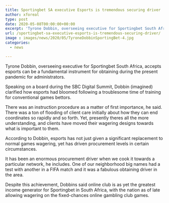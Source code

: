 ```yaml
---
title: Sportingbet SA executive Esports is tremendous securing driver
author: xforeal 
type: post
date: 2020-05-08T00:00:00+00:00
excerpt: 'Tyrone Dobbin, overseeing executive for Sportingbet South Africa, accepts esports can be a fundamental instrument for obtaining during the present pandemic for operators '
url: /sportingbet-sa-executive-esports-is-tremendous-securing-driver/
image : images/news/2020/05/TyroneDobbinSportingBet-4.jpg
categories:
  - news

---
```

Tyrone Dobbin, overseeing executive for Sportingbet South Africa, accepts esports can be a fundamental instrument for obtaining during the present pandemic for administrators. 

Speaking on a board during the SBC Digital Summit, Dobbin (imagined) clarified how esports had bloomed following a troublesome time of training for conventional games bettors. 

There was an instruction procedure as a matter of first importance, he said. There was a ton of flooding of client care initially about how they can end coordinates so rapidly and so forth. Yet, presently theres all the more understanding, and clients have moved their wagering designs towards what is important to them. 

According to Dobbin, esports has not just given a significant replacement to normal games wagering, yet has driven procurement levels in certain circumstances. 

It has been an enormous procurement driver when we cook it towards a particular network, he includes. One of our neighborhood big names had a test with another in a FIFA match and it was a fabulous obtaining driver in the area. 

Despite this achievement, Dobbins said online club is as yet the greatest income generator for Sportingbet in South Africa, with the nation as of late allowing wagering on the fixed-chances online gambling club games.